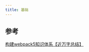 ```yaml
---
title: 基础
---
```



## 参考

[构建webpack5知识体系【近万字总结】](https://juejin.cn/post/7062899360995999780#heading-0)